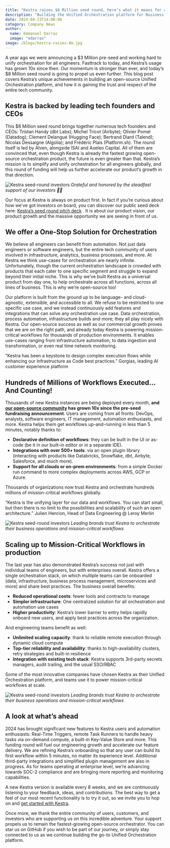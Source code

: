 ```yaml
---
title: "Kestra raises $8 Million seed round, here’s what it means for all engineers"
description: "Building the Unified Orchestration platform for Business-Critical Workflows"
date: 2024-09-23T14:00:00
category: Company News
author:
  name: Emmanuel Darras
  image: "edarras"
image: /blogs/kestra-raises-8m.jpg
---
```


A year ago we were announcing a $3 Million pre-seed and working hard to unify orchestration for all engineers. Fasttrack to today, and Kestra’s usage has grown 10x since then. Our momentum is stronger than ever, and today’s $8 Million seed round is going to propel us even further. This blog post covers Kestra’s unique achievements in building an open-source Unified Orchestration platform, and how it is gaining the trust and respect of the entire tech community.


## Kestra is backed by leading tech founders and CEOs

This $8 Million seed round brings together numerous tech founders and CEOs: Tristan Handy (dbt Labs); Michel Tricot (Airbyte); Olivier Pomel (Datadog); Clement Delangue (Hugging Face); Bertrand Diard (Talend); Nicolas Dessaigne (Algolia); and Frédéric Plais (Platform.sh). The round itself is led by Alven, alongside ISAI and Axeleo Capital. All of them are convinced that, even though Kestra is already the fastest growing open-source orchestration product, the future is even greater than that. Kestra’s mission is to simplify and unify orchestration for all engineers globally, and this round of funding will help us further accelerate our product’s growth in that direction.

![Kestra seed-round investors](/blogs/2024-09-23-kestra-raises-8m/kestra_seed_investors.png)
_Grateful and honored by the steadfast support of our investors 🙏🏼_

Our focus at Kestra is always on product first. In fact if you’re curious about how we’ve got investors on board, you can discover our public seed deck here: [Kestra’s seed round pitch deck](https://docs.google.com/presentation/d/1y_qp8h5B05r3yGJb2zQVU4v0ce1rWeA1BSCb7aYslt8/edit#slide=id.g300ffa71050_0_0) . It is about our product vision, our product growth and the massive opportunity we are seeing in front of us.


## We offer a One-Stop Solution for Orchestration


We believe all engineers can benefit from automation. Not just data engineers or software engineers, but the entire tech community of users involved in infrastructure, analytics, business processes, and more. At Kestra we think use-cases for orchestration are nearly infinite. Unfortunately, though the current orchestration landscape is crowded with products that each cater to one specific segment and struggle to expand beyond their initial niche. This is why we’ve built Kestra as a universal product from day one, to help orchestrate across all functions, across all lines of business. This is why we’re open-source too!

Our platform is built from the ground up to be language- and cloud-agnostic, extensible, and accessible to all. We refuse to be restricted to one specific use case, and we instead continuously add features and integrations that can solve any orchestration use case. Data orchestration, process automation, infrastructure builds and more; they all play nicely with Kestra. Our open-source success as well as our commercial growth proves that we are on the right path, and already today Kestra is powering mission-critical workflows for thousands of production environments. It enables use-cases ranging from infrastructure automation, to data ingestion and transformation, or even real time network monitoring.

“Kestra has been a keystone to design complex execution flows while enhancing our Infrastructure as Code best practices.”
Gorgias, leading AI customer experience platform


## Hundreds of Millions of Workflows Executed... And Counting!

Thousands of new Kestra instances are being deployed every month, **and [our open-source community](https://github.com/kestra-io/kestra) has grown 10x since the pre-seed fundraising announcement**. Users are coming from all fronts: DevOps, analysts, software engineers, IT management, automation enthusiasts, and more. Kestra helps them get workflows up-and-running in less than 5 minutes, notably thanks to:

- **Declarative definition of workflows**: they can be built in the UI or as-code (be it in our built-in editor or in a separate IDE).
- **Integrations with over 500+ tools**: via an open plugin library (interacting with products like Databricks, Snowflake, dbt, Airbyte, Salesforce, and much more).
- **Support for all clouds or on-prem environments**: from a simple Docker run command to more complex deployments across AWS, GCP or Azure.

Thousands of organizations now trust Kestra and orchestrate hundreds millions of mission-critical workflows globally.

“Kestra is the unifying layer for our data and workflows. You can start small, but then there is no limit to the possibilities and scalability of such an open architecture.”
Julien Henrion, Head of Data Engineering @ Leroy Merlin

![Kestra seed-round investors](/blogs/2024-09-23-kestra-raises-8m/kestra_customers.png)
_Leading brands trust Kestra to orchestrate their business operations and mission-critical workflows_


## Scaling up to Mission-Critical Workflows in production

The last year has also demonstrated Kestra’s success not just with individual teams of engineers, but with enterprises overall. Kestra offers a single orchestration stack, on which multiple teams can be onboarded (data, infrastructure, business process management, microservices and more) and share best practices. The business overall benefits:
- **Reduced operational costs**: fewer tools and contracts to manage
- **Simpler infrastructure**: One centralized solution for all orchestration and automation use cases
- **Higher productivity**: Kestra’s lower barrier to entry helps rapidly onboard new users, and apply best practices across the organization.

And engineering teams benefit as well:
- **Unlimited scaling capacity**: thank to reliable remote execution through dynamic cloud compute
- **Top-tier reliability and availability**: thanks to high-availability clusters, retry strategies and built-in resilience
- **Integration with existing tech stack**: Kestra supports 3rd-party secrets managers, audit trailing, and the usual SSO/RBAC

Some of the most innovative companies have chosen Kestra as their Unified Orchestration platform, and teams use it to power mission-critical workflows at scale.

![Kestra seed-round investors](/blogs/2024-09-23-kestra-raises-8m/kestra_dashboard.png)
_Leading brands trust Kestra to orchestrate their business operations and mission-critical workflows_


## A look at what’s ahead
2024 has brought significant new features to Kestra users and automation enthusiasts: Real-Time Triggers, remote Task Runners to handle heavy tasks via on-demand compute, a built-in Key-Value Store and more. This funding round will fuel our engineering growth and accelerate our feature delivery.
We are refining Kestra’s onboarding so that any user can build its first workflow within 5 minutes, no matter its experience level. Additional third-party integrations and simplified plugin management are also in progress. As for teams operating at enterprise level, we’re advancing towards SOC-2 compliance and are bringing more reporting and monitoring capabilities.

A new Kestra version is available every 8 weeks, and we are continuously listening to your feedback, ideas, and contributions. The best way to get a feel of our most recent functionality is to try it out, so we invite you to hop on and [get started with Kestra](https://kestra.io/docs/getting-started/quickstart#start-kestra).

Once more, we thank the entire community of users, customers, and investors who are supporting us on this incredible adventure. Your support propels us to remain the fastest-growing open-source orchestrator. You can star us on GitHub if you wish to be part of our journey, or simply stay connected to us as we continue building the go-to Unified Orchestration platform.
